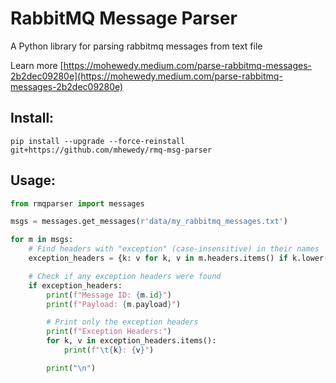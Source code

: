 # RabbitMQ Message Parser

A Python library for parsing rabbitmq messages from text file

Learn more [https://mohewedy.medium.com/parse-rabbitmq-messages-2b2dec09280e](https://mohewedy.medium.com/parse-rabbitmq-messages-2b2dec09280e)

## Install:
```shell
pip install --upgrade --force-reinstall git+https://github.com/mhewedy/rmq-msg-parser
```

## Usage:
```python
from rmqparser import messages

msgs = messages.get_messages(r'data/my_rabbitmq_messages.txt')

for m in msgs:
    # Find headers with "exception" (case-insensitive) in their names
    exception_headers = {k: v for k, v in m.headers.items() if k.lower().find("exception") != -1}

    # Check if any exception headers were found
    if exception_headers:
        print(f"Message ID: {m.id}")
        print(f"Payload: {m.payload}")

        # Print only the exception headers
        print(f"Exception Headers:")
        for k, v in exception_headers.items():
            print(f"\t{k}: {v}")

        print("\n")
```
